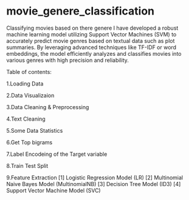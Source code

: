 # movie_genere_classification
Classifying movies based on there genere
I have developed a robust machine learning model utilizing Support Vector Machines (SVM) to accurately predict movie genres based on textual data such as plot summaries. By leveraging advanced techniques like TF-IDF or word embeddings, the model efficiently analyzes and classifies movies into various genres with high precision and reliability.

Table of contents:

1.Loading Data

2.Data Visualizaion

3.Data Cleaning & Preprocessing

4.Text Cleaning

5.Some Data Statistics

6.Get Top bigrams

7.Label Encodeing of the Target variable

8.Train Test Split

9.Feature Extraction [1] Logistic Regression Model (LR) [2] Multinomial Naive Bayes Model (MultinomialNB) [3] Decision Tree Model (ID3) [4] Support Vector Machine Model (SVC)
